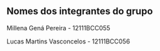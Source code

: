 ## Nomes dos integrantes do grupo

Millena Gená Pereira - 12111BCC055

Lucas Martins Vasconcelos - 12111BCC056
